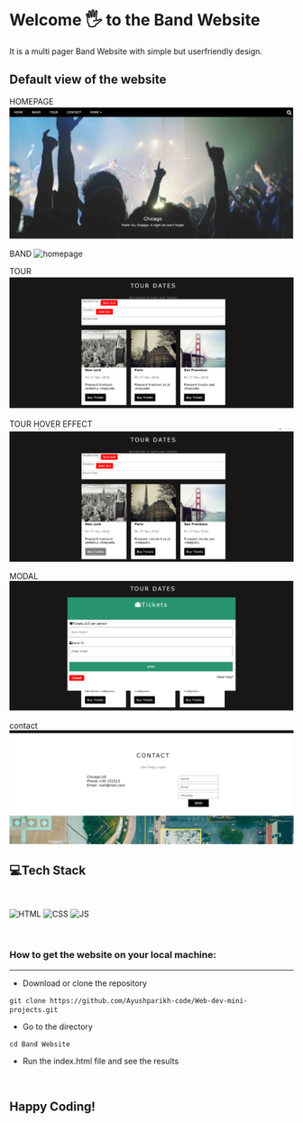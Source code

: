 # Welcome 🖐 to the Band Website
It is a multi pager Band Website with simple but userfriendly design.

## Default view of the website
HOMEPAGE
![homepage](images/homepage.png)

BAND
![homepage](images/about.png)

TOUR
![homepage](images/tourDates.png)

TOUR HOVER EFFECT
![homepage](images/hoverEffect.png)

MODAL
![homepage](images/modal.png)

contact
![homepage](images/contact.png)

## 💻Tech Stack
<br>

![HTML](https://img.shields.io/badge/html5%20-%23E34F26.svg?&style=for-the-badge&logo=html5&logoColor=white)
![CSS](https://img.shields.io/badge/css3%20-%231572B6.svg?&style=for-the-badge&logo=css3&logoColor=white)
![JS](https://img.shields.io/badge/javascript%20-%23323330.svg?&style=for-the-badge&logo=javascript&logoColor=%23F7DF1E)

<br>


### How to get the website on your local machine:

---

- Download or clone the repository

```
git clone https://github.com/Ayushparikh-code/Web-dev-mini-projects.git
```

- Go to the directory
```
cd Band Website
````
 - Run the index.html file and see the results

<br>


## Happy Coding!
